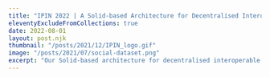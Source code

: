 ```yaml
---
title: "IPIN 2022 | A Solid-based Architecture for Decentralised Interoperable Location Data"
eleventyExcludeFromCollections: true
date: 2022-08-01
layout: post.njk
thumbnail: "/posts/2021/12/IPIN_logo.gif"
image: "/posts/2021/07/social-dataset.png"
excerpt: "Our Solid-based architecture for decentralised interoperable location data will be presented at the 12th International Conference on Indoor Positioning and Indoor Navigation (IPIN). In this paper we leverage Solid to store location and sensor data."
---
```


